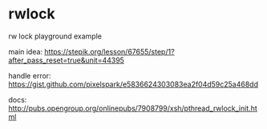 # rwlock
rw lock playground example

main idea: https://stepik.org/lesson/67655/step/1?after_pass_reset=true&unit=44395

handle error: https://gist.github.com/pixelspark/e5836624303083ea2f04d59c25a468dd

docs: http://pubs.opengroup.org/onlinepubs/7908799/xsh/pthread_rwlock_init.html
